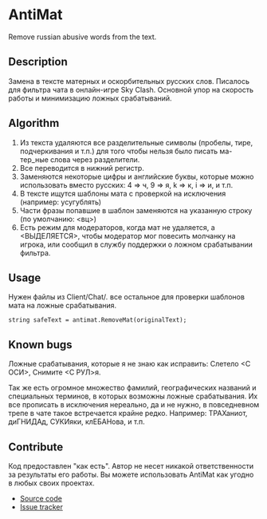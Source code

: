 ﻿AntiMat
=======

Remove russian abusive words from the text.

Description
-----------
Замена в тексте матерных и оскорбительных русских слов. Писалось для фильтра чата в онлайн-игре Sky Clash. Основной упор на скорость работы и минимизацию ложных срабатываний.

Algorithm
---------
1. Из текста удаляются все разделительные символы (пробелы, тире, подчеркивания и т.п.) для того чтобы нельзя было писать ма-тер_ные слова через разделители.
2. Все переводится в нижний регистр.
3. Заменяются некоторые цифры и английские буквы, которые можно использовать вместо русских: 4 => ч, 9 => я, k => к, і => и, и т.п.
4. В тексте ищутся шаблоны мата с проверкой на исключения (например: усугублять)
5. Части фразы попавшие в шаблон заменяются на указанную строку (по умолчанию: <вц>)
6. Есть режим для модераторов, когда мат не удаляется, а <ВЫДЕЛЯЕТСЯ>, чтобы модератор мог повесить молчанку на игрока, или сообщил в службу поддержки о ложном срабатывании фильтра.

Usage
-----
Нужен файлы из Client/Chat/*.* все остальное для проверки шаблонов мата на ложные срабатывания.

	string safeText = antimat.RemoveMat(originalText);

Known bugs
----------
Ложные срабатывания, которые я не знаю как исправить: Слетело <С ОСИ>, Снимите <С РУЛ>я.

Так же есть огромное множество фамилий, географических названий и специальных терминов, в которых возможны ложные срабатывания. Их все прописать в исключения нереально, да и не нужно, в повседневном трепе в чате такое встречается крайне редко.
Например: ТРАХаниот, диГНИДАд, СУКИяки, клЕБАНова, и т.п.

Contribute
----------
Код предоставлен "как есть". Автор не несет никакой ответственности за результаты его работы.
Вы можете использовать AntiMat как угодно в любых своих проектах.

* [Source code](https://github.com/MerlinTwi/AntiMat.cs)
* [Issue tracker](https://github.com/MerlinTwi/AntiMat.cs/issues)
